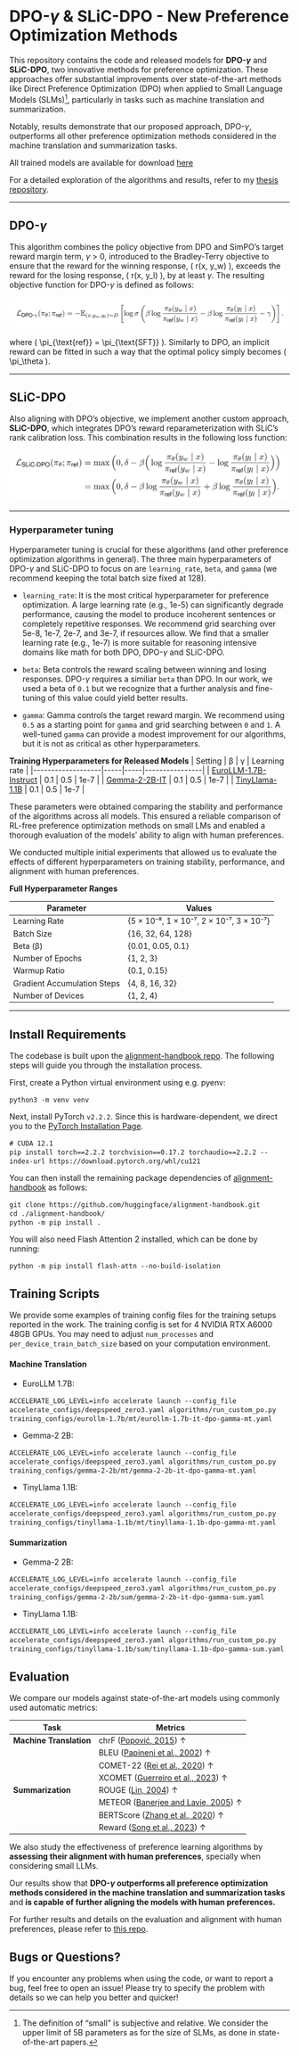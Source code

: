 # DPO-$\gamma$ & SLiC-DPO - New Preference Optimization Methods

This repository contains the code and released models for **DPO-$\gamma$** and **SLiC-DPO**, two innovative methods for preference optimization. These approaches offer substantial improvements over state-of-the-art methods like Direct Preference Optimization (DPO) when applied to Small Language Models (SLMs)[^1], particularly in tasks such as machine translation and summarization.

Notably, results demonstrate that our proposed approach, DPO-$\gamma$, outperforms all other preference optimization methods considered in the machine translation and summarization tasks. 

All trained models are available for download [here](https://huggingface.co/martimfasantos)

For a detailed exploration of the algorithms and results, refer to my [thesis repository](https://github.com/martimfasantos/MSc-Thesis). 

[^1]: The definition of “small” is subjective and relative. We consider the upper limit of 5B parameters as for the size of SLMs, as done in state-of-the-art papers.

---


## DPO-$\gamma$

This algorithm combines the policy objective from DPO and SimPO’s target reward margin term, $\gamma$ > 0, introduced to the Bradley-Terry objective to ensure that the reward for the winning response, \( r(x, y_w) \), exceeds the reward for the losing response, \( r(x, y_l) \), by at least  $\gamma$. The resulting objective function for DPO-$\gamma$ is defined as follows:

![alt text](res/dpo-gamma-objective.png)

where \( \pi_{\text{ref}} = \pi_{\text{SFT}} \). Similarly to DPO, an implicit reward can be fitted in such a way that the optimal policy simply becomes \( \pi_\theta \).

---

## SLiC-DPO

Also aligning with DPO’s objective, we implement another custom approach, **SLiC-DPO**, which integrates DPO’s reward reparameterization with SLiC’s rank calibration loss. This combination results in the following loss function:

![alt text](res/slic-dpo-objective.png)

---


### Hyperparameter tuning
Hyperparameter tuning is crucial for these algorithms (and other preference optimization algorithms in general). The three main hyperparameters of DPO-$\gamma$ and SLiC-DPO to focus on are `learning_rate`, `beta`, and `gamma` (we recommend keeping the total batch size fixed at 128).
- `learning_rate`: It is the most critical hyperparameter for preference optimization. A large learning rate (e.g., 1e-5) can significantly degrade performance, causing the model to produce incoherent sentences or completely repetitive responses. We recommend grid searching over 5e-8, 1e-7, 2e-7, and 3e-7, if resources allow. We find that a smaller learning rate (e.g., 1e-7) is more suitable for reasoning intensive domains like math for both DPO, DPO-$\gamma$ and SLiC-DPO.
  
- `beta`: Beta controls the reward scaling between winning and losing responses. DPO-$\gamma$ requires a similiar `beta` than DPO. In our work, we used a beta of `0.1` but we recognize that a further analysis and fine-tuning of this value could yield better results.
  
- `gamma`: Gamma controls the target reward margin. We recommend using `0.5` as a starting point for `gamma` and grid searching between `0` and `1`. A well-tuned `gamma` can provide a modest improvement for our algorithms, but it is not as critical as other hyperparameters.

**Training Hyperparameters for Released Models**
| Setting           | β   | γ   | Learning rate |
|-------------------|-----|-----|----------------|
| [EuroLLM-1.7B-Instruct](https://huggingface.co/utter-project/EuroLLM-1.7B-Instruct)      | 0.1 | 0.5 | 1e-7           |
| [Gemma-2-2B-IT](https://huggingface.co/google/gemma-2-2b-it)     | 0.1 | 0.5 | 1e-7           |
| [TinyLlama-1.1B](https://huggingface.co/TinyLlama/TinyLlama-1.1B-intermediate-step-1431k-3T)     | 0.1 | 0.5 | 1e-7           |

These parameters were obtained comparing the stability and performance of the algorithms across all models. This ensured a reliable comparison of RL-free preference optimization methods on small LMs and enabled a thorough evaluation of the models’ ability to align with human preferences. 

We conducted multiple initial experiments that allowed us to evaluate the effects of different hyperparameters on training stability, performance, and alignment with human preferences. 

**Full Hyperparameter Ranges**

| Parameter                     | Values                            |
|-------------------------------|------------------------------------|
| Learning Rate             | {5 × 10⁻⁸, 1 × 10⁻⁷, 2 × 10⁻⁷, 3 × 10⁻⁷} |
| Batch Size                | {16, 32, 64, 128}                |
| Beta (β)                  | {0.01, 0.05, 0.1}                |
| Number of Epochs          | {1, 2, 3}                        |
| Warmup Ratio              | {0.1, 0.15}                      |
| Gradient Accumulation Steps | {4, 8, 16, 32}                 |
| Number of Devices         | {1, 2, 4}                        |


---

## Install Requirements

The codebase is built upon the [alignment-handbook repo](https://github.com/huggingface/alignment-handbook). The following steps will guide you through the installation process.

First, create a Python virtual environment using e.g. pyenv:
```shell
python3 -m venv venv
```

Next, install PyTorch `v2.2.2`. Since this is hardware-dependent, we
direct you to the [PyTorch Installation Page](https://pytorch.org/get-started/previous-versions/).

```shell
# CUDA 12.1
pip install torch==2.2.2 torchvision==0.17.2 torchaudio==2.2.2 --index-url https://download.pytorch.org/whl/cu121
```

You can then install the remaining package dependencies of [alignment-handbook](https://github.com/huggingface/alignment-handbook) as follows:

```shell
git clone https://github.com/huggingface/alignment-handbook.git
cd ./alignment-handbook/
python -m pip install .
```

You will also need Flash Attention 2 installed, which can be done by running:

```shell
python -m pip install flash-attn --no-build-isolation
```

## Training Scripts

We provide some examples of training config files for the training setups reported in the work. The training config is set for 4 NVIDIA RTX A6000 48GB GPUs. You may need to adjust `num_processes` and `per_device_train_batch_size` based on your computation environment. 

#### Machine Translation
* EuroLLM 1.7B:
```shell
ACCELERATE_LOG_LEVEL=info accelerate launch --config_file accelerate_configs/deepspeed_zero3.yaml algorithms/run_custom_po.py training_configs/eurollm-1.7b/mt/eurollm-1.7b-it-dpo-gamma-mt.yaml
```
* Gemma-2 2B:
```shell
ACCELERATE_LOG_LEVEL=info accelerate launch --config_file accelerate_configs/deepspeed_zero3.yaml algorithms/run_custom_po.py training_configs/gemma-2-2b/mt/gemma-2-2b-it-dpo-gamma-mt.yaml
```
* TinyLlama 1.1B:
```shell
ACCELERATE_LOG_LEVEL=info accelerate launch --config_file accelerate_configs/deepspeed_zero3.yaml algorithms/run_custom_po.py training_configs/tinyllama-1.1b/mt/tinyllama-1.1b-dpo-gamma-mt.yaml
```

#### Summarization
* Gemma-2 2B:
```shell
ACCELERATE_LOG_LEVEL=info accelerate launch --config_file accelerate_configs/deepspeed_zero3.yaml algorithms/run_custom_po.py training_configs/gemma-2-2b/sum/gemma-2-2b-it-dpo-gamma-sum.yaml
```
* TinyLlama 1.1B:
```shell
ACCELERATE_LOG_LEVEL=info accelerate launch --config_file accelerate_configs/deepspeed_zero3.yaml algorithms/run_custom_po.py training_configs/tinyllama-1.1b/sum/tinyllama-1.1b-dpo-gamma-sum.yaml
```

## Evaluation

We compare our models against state-of-the-art models using commonly used automatic metrics:

| Task                  | Metrics                                                    |
|-----------------------|------------------------------------------------------------|
| **Machine Translation** | chrF ([Popović, 2015](#)) ↑                              |
|                       | BLEU ([Papineni et al., 2002](#)) ↑                        |
|                       | COMET-22 ([Rei et al., 2020](#)) ↑                         |
|                       | XCOMET ([Guerreiro et al., 2023](#)) ↑                     |
| **Summarization**      | ROUGE ([Lin, 2004](#)) ↑                                  |
|                       | METEOR ([Banerjee and Lavie, 2005](#)) ↑                   |
|                       | BERTScore ([Zhang et al., 2020](#)) ↑                      |
|                       | Reward ([Song et al., 2023](#)) ↑                          |

We also study the effectiveness of preference learning algorithms by **assessing their alignment with human preferences**, specially when considering small LLMs.

Our results show that **DPO-$\gamma$ outperforms all preference optimization methods considered in the machine translation and summarization tasks** and **is capable of further aligning the models with human preferences.**

For further results and details on the evaluation and alignment with human preferences, please refer to [this repo](https://github.com/martimfasantos/MSc-Thesis).


## Bugs or Questions?
If you encounter any problems when using the code, or want to report a bug, feel free to open an issue! Please try to specify the problem with details so we can help you better and quicker!

